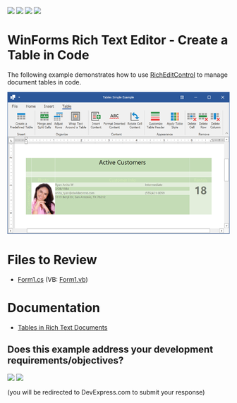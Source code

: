 <!-- default badges list -->
![](https://img.shields.io/endpoint?url=https://codecentral.devexpress.com/api/v1/VersionRange/128612039/21.1.2%2B)
[![](https://img.shields.io/badge/Open_in_DevExpress_Support_Center-FF7200?style=flat-square&logo=DevExpress&logoColor=white)](https://supportcenter.devexpress.com/ticket/details/T472346)
[![](https://img.shields.io/badge/📖_How_to_use_DevExpress_Examples-e9f6fc?style=flat-square)](https://docs.devexpress.com/GeneralInformation/403183)
[![](https://img.shields.io/badge/💬_Leave_Feedback-feecdd?style=flat-square)](#does-this-example-address-your-development-requirementsobjectives)
<!-- default badges end -->
# WinForms Rich Text Editor - Create a Table in Code

The following example demonstrates how to use [RichEditControl](https://docs.devexpress.com/WindowsForms/DevExpress.XtraRichEdit.RichEditControl) to manage document tables in code.

![table result](./media/image.png)

# Files to Review

* [Form1.cs](./CS/TablesSimpleExample/Form1.cs) (VB: [Form1.vb](./VB/TablesSimpleExample/Form1.vb))

# Documentation

* [Tables in Rich Text Documents](https://docs.devexpress.com/WindowsForms/8306/controls-and-libraries/rich-text-editor/rich-edit-control-document/tables)
<!-- feedback -->
## Does this example address your development requirements/objectives?

[<img src="https://www.devexpress.com/support/examples/i/yes-button.svg"/>](https://www.devexpress.com/support/examples/survey.xml?utm_source=github&utm_campaign=winforms-richedit-tables-simple-example&~~~was_helpful=yes) [<img src="https://www.devexpress.com/support/examples/i/no-button.svg"/>](https://www.devexpress.com/support/examples/survey.xml?utm_source=github&utm_campaign=winforms-richedit-tables-simple-example&~~~was_helpful=no)

(you will be redirected to DevExpress.com to submit your response)
<!-- feedback end -->
